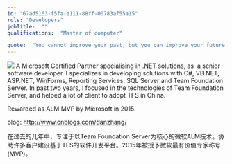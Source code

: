 ```yaml
---
id: "67ad5163-f5fa-e111-88ff-00783af55a15"
role: "Developers"
jobTitle:  ""
qualifications:  "Master of computer"

quote:  "You cannot improve your past, but you can improve your future. Once time is wasted, life is wasted."
---
```




[![](./Images/Bio/Microsoft_MVP_Logo.png)](http://davidburela.wordpress.com/2012/10/02/ive-been-awarded-microsoft-mvp-for-windows-azure/) 
A Microsoft Certified Partner specialising in .NET solutions, as  a senior software developer. I specializes in developing solutions with C#, VB.NET, ASP.NET, WinForms, Reporting Services, SQL Server and Team Foundation Server. In past two years, I focused in the technologies of Team Foundation Server, and helped a lot of client to adopt TFS in China.

Rewarded as ALM MVP by Microsoft in 2015.  

blog: http://www.cnblogs.com/danzhang/  

在过去的几年中，专注于以Team Foundation Server为核心的微软ALM技术。协助许多客户建设基于TFS的软件开发平台。2015年被授予微软最有价值专家称号(MVP)。